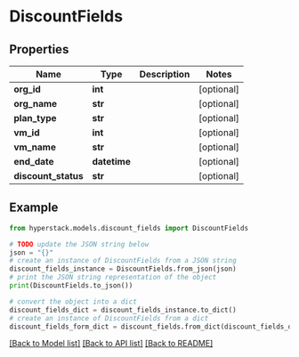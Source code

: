 # DiscountFields


## Properties

Name | Type | Description | Notes
------------ | ------------- | ------------- | -------------
**org_id** | **int** |  | [optional] 
**org_name** | **str** |  | [optional] 
**plan_type** | **str** |  | [optional] 
**vm_id** | **int** |  | [optional] 
**vm_name** | **str** |  | [optional] 
**end_date** | **datetime** |  | [optional] 
**discount_status** | **str** |  | [optional] 

## Example

```python
from hyperstack.models.discount_fields import DiscountFields

# TODO update the JSON string below
json = "{}"
# create an instance of DiscountFields from a JSON string
discount_fields_instance = DiscountFields.from_json(json)
# print the JSON string representation of the object
print(DiscountFields.to_json())

# convert the object into a dict
discount_fields_dict = discount_fields_instance.to_dict()
# create an instance of DiscountFields from a dict
discount_fields_form_dict = discount_fields.from_dict(discount_fields_dict)
```
[[Back to Model list]](../README.md#documentation-for-models) [[Back to API list]](../README.md#documentation-for-api-endpoints) [[Back to README]](../README.md)


